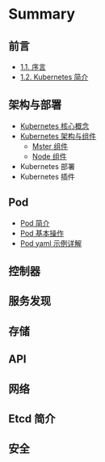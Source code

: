 # Summary

## 前言

* [1.1. 序言](README.md)
* [1.2. Kubernetes 简介](12-kubernetes-jian-jie.md)

## 架构与部署

* [Kubernetes 核心概念](jia-gou-yu-bu-shu/kubernetes-he-xin-gai-nian.md)
* [Kubernetes 架构与组件](jia-gou-yu-bu-shu/kubernetes-jia-gou-he-zu-jian.md)
  * [Mster 组件](jia-gou-yu-bu-shu/kubernetes-jia-gou-he-zu-jian/mster-zu-jian.md)
  * [Node 组件](jia-gou-yu-bu-shu/kubernetes-jia-gou-he-zu-jian/node-zu-jian.md)
* Kubernetes 部署
* Kubernetes 插件

## Pod

* [Pod 简介](pods/pod-jian-jie.md)
* [Pod 基本操作](pods/pod-ji-ben-yong-fa.md)
* [Pod yaml 示例详解](pods/pod-yaml-shi-li.md)

## 控制器

## 服务发现

## 存储

## API

## 网络

## Etcd 简介

## 安全

